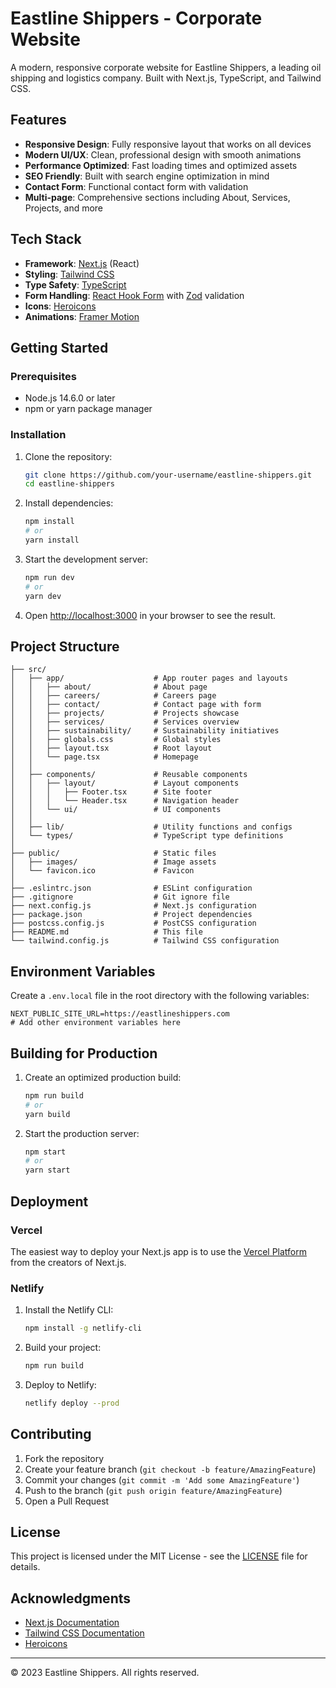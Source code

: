 # Eastline Shippers - Corporate Website

A modern, responsive corporate website for Eastline Shippers, a leading oil shipping and logistics company. Built with Next.js, TypeScript, and Tailwind CSS.

## Features

- **Responsive Design**: Fully responsive layout that works on all devices
- **Modern UI/UX**: Clean, professional design with smooth animations
- **Performance Optimized**: Fast loading times and optimized assets
- **SEO Friendly**: Built with search engine optimization in mind
- **Contact Form**: Functional contact form with validation
- **Multi-page**: Comprehensive sections including About, Services, Projects, and more

## Tech Stack

- **Framework**: [Next.js](https://nextjs.org/) (React)
- **Styling**: [Tailwind CSS](https://tailwindcss.com/)
- **Type Safety**: [TypeScript](https://www.typescriptlang.org/)
- **Form Handling**: [React Hook Form](https://react-hook-form.com/) with [Zod](https://zod.dev/) validation
- **Icons**: [Heroicons](https://heroicons.com/)
- **Animations**: [Framer Motion](https://www.framer.com/motion/)

## Getting Started

### Prerequisites

- Node.js 14.6.0 or later
- npm or yarn package manager

### Installation

1. Clone the repository:
   ```bash
   git clone https://github.com/your-username/eastline-shippers.git
   cd eastline-shippers
   ```

2. Install dependencies:
   ```bash
   npm install
   # or
   yarn install
   ```

3. Start the development server:
   ```bash
   npm run dev
   # or
   yarn dev
   ```

4. Open [http://localhost:3000](http://localhost:3000) in your browser to see the result.

## Project Structure

```
├── src/
│   ├── app/                    # App router pages and layouts
│   │   ├── about/              # About page
│   │   ├── careers/            # Careers page
│   │   ├── contact/            # Contact page with form
│   │   ├── projects/           # Projects showcase
│   │   ├── services/           # Services overview
│   │   ├── sustainability/     # Sustainability initiatives
│   │   ├── globals.css         # Global styles
│   │   ├── layout.tsx          # Root layout
│   │   └── page.tsx            # Homepage
│   │
│   ├── components/             # Reusable components
│   │   ├── layout/             # Layout components
│   │   │   ├── Footer.tsx      # Site footer
│   │   │   └── Header.tsx      # Navigation header
│   │   └── ui/                 # UI components
│   │
│   ├── lib/                    # Utility functions and configs
│   └── types/                  # TypeScript type definitions
│
├── public/                     # Static files
│   ├── images/                 # Image assets
│   └── favicon.ico             # Favicon
│
├── .eslintrc.json              # ESLint configuration
├── .gitignore                  # Git ignore file
├── next.config.js              # Next.js configuration
├── package.json                # Project dependencies
├── postcss.config.js           # PostCSS configuration
├── README.md                   # This file
└── tailwind.config.js          # Tailwind CSS configuration
```

## Environment Variables

Create a `.env.local` file in the root directory with the following variables:

```env
NEXT_PUBLIC_SITE_URL=https://eastlineshippers.com
# Add other environment variables here
```

## Building for Production

1. Create an optimized production build:
   ```bash
   npm run build
   # or
   yarn build
   ```

2. Start the production server:
   ```bash
   npm start
   # or
   yarn start
   ```

## Deployment

### Vercel

The easiest way to deploy your Next.js app is to use the [Vercel Platform](https://vercel.com/new?utm_medium=default-template&filter=next.js&utm_source=create-next-app&utm_campaign=create-next-app-readme) from the creators of Next.js.

### Netlify

1. Install the Netlify CLI:
   ```bash
   npm install -g netlify-cli
   ```

2. Build your project:
   ```bash
   npm run build
   ```

3. Deploy to Netlify:
   ```bash
   netlify deploy --prod
   ```

## Contributing

1. Fork the repository
2. Create your feature branch (`git checkout -b feature/AmazingFeature`)
3. Commit your changes (`git commit -m 'Add some AmazingFeature'`)
4. Push to the branch (`git push origin feature/AmazingFeature`)
5. Open a Pull Request

## License

This project is licensed under the MIT License - see the [LICENSE](LICENSE) file for details.

## Acknowledgments

- [Next.js Documentation](https://nextjs.org/docs)
- [Tailwind CSS Documentation](https://tailwindcss.com/docs)
- [Heroicons](https://heroicons.com/)

---

© 2023 Eastline Shippers. All rights reserved.
